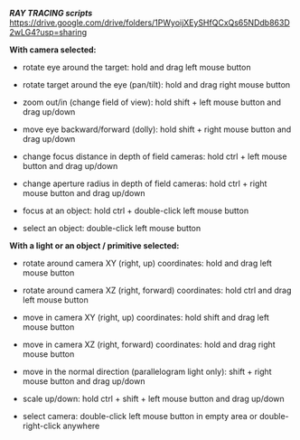 ***RAY TRACING scripts***
https://drive.google.com/drive/folders/1PWyoijXEySHfQCxQs65NDdb863D2wLG4?usp=sharing

**With camera selected:**

 - rotate eye around the target: hold and drag left mouse button

 - rotate target around the eye (pan/tilt): hold and drag right mouse button

 - zoom out/in (change field of view): hold shift + left mouse button and drag up/down

 - move eye backward/forward (dolly): hold shift + right mouse button and drag up/down

 - change focus distance in depth of field cameras: hold ctrl + left mouse button and drag up/down

 - change aperture radius in depth of field cameras: hold ctrl + right mouse button and drag up/down

 - focus at an object: hold ctrl + double-click left mouse button

 - select an object: double-click left mouse button

**With a light or an object / primitive selected:**

 - rotate around camera XY (right, up) coordinates: hold and drag left mouse button

 - rotate around camera XZ (right, forward) coordinates: hold ctrl and drag left mouse button

 - move in camera XY (right, up) coordinates: hold shift and drag left mouse button

 - move in camera XZ (right, forward) coordinates: hold and drag right mouse button

 - move in the normal direction (parallelogram light only): shift + right mouse button and drag up/down

 - scale up/down: hold ctrl + shift + left mouse button and drag up/down

 - select camera: double-click left mouse button in empty area or double-right-click anywhere

